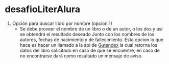 # desafioLiterAlura

1. Opción para buscar libro por nombre (opcion 1)
    - Se debe proveer el nombre de un libro o de un autor, o los dos y así se obtendrá el resultado deseado
    Junto con los nombres de los autores, fechas de nacimiento y de fallecimiento.
    Esta opcion lo que hace es hacer un llamado a la api de [Gutendex](https://gutendex.com/books/)
    la cual retorna los datos del libro solicitado en caso de que se encuentre, en caso de no encontrarse dará como
    resultado un mensaje de aviso.